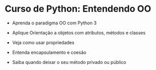 # Curso de Python: Entendendo OO

+ Aprenda o paradigma OO com Python 3

+ Aplique Orientação a objetos com atributos, métodos e classes

+ Veja como usar propriedades

+ Entenda encapsulamento e coesão

+ Saiba quando deixar o seu método privado ou público




